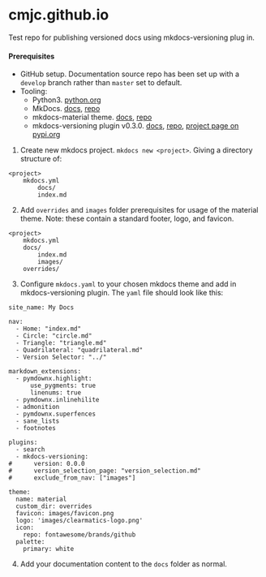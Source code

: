 # cmjc.github.io

Test repo for publishing versioned docs using mkdocs-versioning plug in.

#### Prerequisites
- GitHub setup. Documentation source repo has been set up with a `develop` branch rather than `master` set to default.
- Tooling:
	- Python3. [python.org](https://www.python.org/downloads/release)
	- MkDocs. [docs](https://www.mkdocs.org), [repo](https://github.com/mkdocs/mkdocs/)
	- mkdocs-material theme. [docs](https://squidfunk.github.io/mkdocs-material/), [repo](https://github.com/squidfunk/mkdocs-material)
	- mkdocs-versioning plugin v0.3.0.  [docs](https://zayd62.github.io/mkdocs-versioning/0.3.0/), [repo](https://github.com/zayd62/mkdocs-versioning/), [project page on pypi.org](https://pypi.org/project/mkdocs-versioning/)

1. Create new mkdocs project. `mkdocs new <project>`. Giving a directory structure of:

```
<project>
	mkdocs.yml
		docs/
		index.md
```

2. Add `overrides` and `images` folder prerequisites for usage of the material theme. Note: these contain a standard footer, logo, and favicon. 

```
<project>
	mkdocs.yml
	docs/
		index.md
		images/
	overrides/

```

3. Configure `mkdocs.yaml` to your chosen mkdocs theme and add in mkdocs-versioning plugin. The `yaml` file should look like this:

```
site_name: My Docs

nav:
  - Home: "index.md"
  - Circle: "circle.md"
  - Triangle: "triangle.md"
  - Quadrilateral: "quadrilateral.md"
  - Version Selector: "../"

markdown_extensions:
  - pymdownx.highlight:
      use_pygments: true
      linenums: true
  - pymdownx.inlinehilite
  - admonition
  - pymdownx.superfences
  - sane_lists
  - footnotes

plugins:
  - search
  - mkdocs-versioning:
#      version: 0.0.0
#      version_selection_page: "version_selection.md"
#      exclude_from_nav: ["images"]

theme:
  name: material
  custom_dir: overrides
  favicon: images/favicon.png
  logo: 'images/clearmatics-logo.png'
  icon:
    repo: fontawesome/brands/github
  palette:
    primary: white

```

4. Add your documentation content to the `docs` folder as normal.

